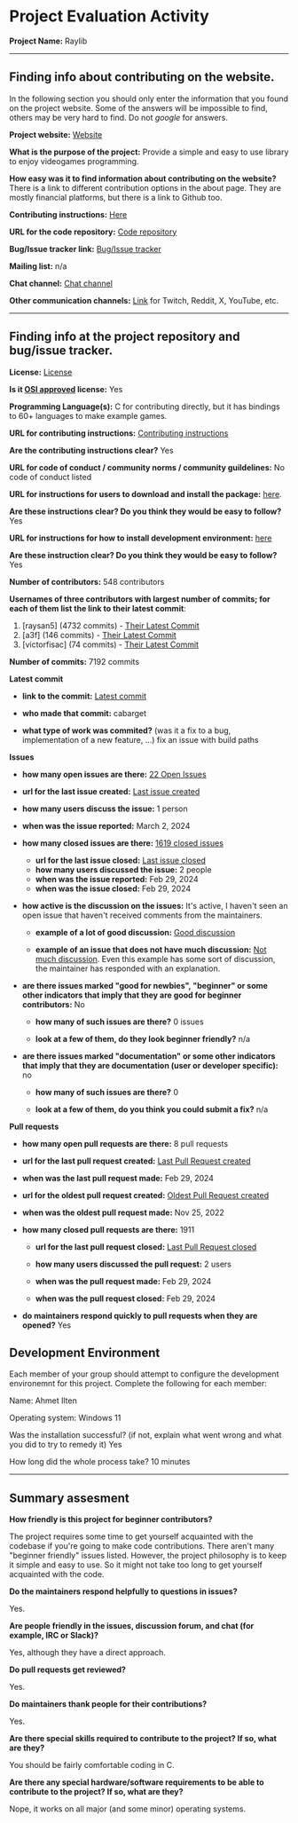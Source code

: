 # Project Evaluation Activity



__Project Name:__  Raylib


---

## Finding info about contributing on the website.

In the following section you should only enter the information that you
found on the project website. Some of the answers will be impossible to find, others
may be very hard to find. Do not _google_ for answers.

__Project website:__ [Website](https://www.raylib.com/)


__What is the purpose of the project:__ Provide a simple and easy to use library to enjoy videogames programming.


__How easy was it to find information about contributing on the website?__ There is a link to different contribution options in the about page. They are mostly financial platforms, but there is a link to Github too.

__Contributing instructions:__ [Here](https://github.com/raysan5/raylib/blob/master/CONTRIBUTING.md) 

__URL for the code repository:__ [Code repository](https://github.com/raysan5/raylib)

__Bug/Issue tracker link:__ [Bug/Issue tracker](https://github.com/raysan5/raylib/issues)

__Mailing list:__ n/a

__Chat channel:__ [Chat channel](https://discord.com/invite/raylib)

__Other communication channels:__ [Link](https://www.raylib.com/#community) for
Twitch, Reddit, X, YouTube, etc. 

---

## Finding info at the project repository and bug/issue tracker.

__License:__ [License](https://github.com/raysan5/raylib/blob/master/LICENSE)

__Is it [OSI approved](https://opensource.org/licenses/alphabetical) license:__ Yes 

__Programming Language(s):__ C for contributing directly, but it has bindings to 60+ languages to make example games.

__URL for contributing instructions:__ [Contributing instructions](https://github.com/raysan5/raylib/blob/master/CONTRIBUTING.md)

__Are the contributing instructions clear?__ Yes


__URL for code of conduct / community norms / community guildelines:__ No code of conduct listed 

__URL for instructions for users to download and install the package:__  [here](https://github.com/raysan5/raylib?tab=readme-ov-file#build-and-installation). 


__Are these instructions clear? Do you think they would be easy to follow?__ Yes


__URL for instructions for how to install development environment:__ [here](https://github.com/raysan5/raylib/wiki/Using-raylib-in-VSCode)

__Are these instruction clear? Do you think they would be easy to follow?__ Yes


__Number of contributors:__ 548 contributors


__Usernames of three contributors with largest number of commits; for
each of them list the link to their latest commit__:

1. [raysan5] (4732 commits) - [Their Latest Commit](https://github.com/raysan5/raylib/commit/fea3395fc141909aeb51cb66326726876144e370)
1. [a3f] (146 commits) - [Their Latest Commit](https://github.com/raysan5/raylib/commit/1841a6bd3b9600484b368b546eef34f7860e4951)
1. [victorfisac] (74 commits) - [Their Latest Commit](https://github.com/raysan5/raylib/commit/5b4197afebe29bdd9795507d440d048bb8cb7c0b)


__Number of commits:__ 7192 commits

__Latest commit__ 

- __link to the commit:__ [Latest commit](https://github.com/raysan5/raylib/commit/25caf14be8d0284aceaa0de28753b3012e71b7bb)

- __who made that commit:__ cabarget

- __what type of work was commited?__ (was it a fix to a bug, implementation of a new feature, ...) fix an issue with build paths


__Issues__

- __how many open issues are there:__ [22 Open Issues](https://github.com/raysan5/raylib/issues)

- __url for the last issue created:__ [Last issue created](https://github.com/raysan5/raylib/issues/3855)

- __how many users discuss the issue:__ 1 person

- __when was the issue reported:__ March 2, 2024
    

- __how many closed issues are there:__ [1619 closed issues](https://github.com/raysan5/raylib/issues?q=is%3Aissue+is%3Aclosed)

    - __url for the last issue closed:__ [Last issue closed](https://github.com/raysan5/raylib/issues/3848)
    - __how many users discussed the issue:__ 2 people
    - __when was the issue reported:__ Feb 29, 2024
    - __when was the issue closed:__ Feb 29, 2024


- __how active is the discussion on the issues:__  It's active, I haven't seen an open issue that haven't received comments from the maintainers.

	- __example of a lot of good discussion:__ [Good discussion](https://github.com/raysan5/raylib/issues/3693)

	- __example of an issue that does not have much discussion:__ [Not much discussion](https://github.com/raysan5/raylib/issues/3800). Even this example has some sort of discussion, the maintainer has responded with an explanation.

- __are there issues marked "good for newbies", "beginner" or some other indicators that imply that they are good for beginner contributors:__ No

	- __how many of such issues are there?__ 0 issues

	- __look at a few of them, do they look beginner friendly?__ n/a


- __are there issues marked "documentation" or some other indicators that imply that they are documentation (user or developer specific):__ no

	- __how many of such issues are there?__ 0

	- __look at a few of them, do you think you could submit a fix?__ n/a



__Pull requests__

- __how many open pull requests are there:__ 8 pull requests

- __url for the last pull request created:__ [Last Pull Request created](https://github.com/raysan5/raylib/pull/3851)

- __when was the last pull request made:__ Feb 29, 2024

- __url for the oldest pull request created:__ [Oldest Pull Request created](https://github.com/raysan5/raylib/pull/2809)

- __when was the oldest pull request made:__  Nov 25, 2022

- __how many closed pull requests are there:__ 1911

    - __url for the last pull request closed:__ [Last Pull Request closed](https://github.com/raysan5/raylib/pull/3853)
    
    - __how many users discussed the pull request:__ 2 users
    
    - __when was the pull request made:__ Feb 29, 2024
    
    - __when was the pull request closed:__ Feb 29, 2024
    

- __do maintainers respond quickly to pull requests when they are opened?__ Yes


## Development Environment 

Each member of your group should attempt to configure the development environemnt 
for this project. Complete the following for each member:

Name: Ahmet Ilten

Operating system: Windows 11

Was the installation successful? (if not, explain what went wrong and 
what you did to try to remedy it) Yes

How long did the whole process take? 10 minutes


---


## Summary assesment
__How friendly is this project for beginner contributors?__

The project requires some time to get yourself acquainted with the codebase if you're going to make code contributions. There aren't many "beginner friendly" issues listed.
However, the project philosophy is to keep it simple and easy to use. So it might not take too long to get yourself acquainted with the code.

__Do the maintainers respond helpfully to questions in issues?__

Yes.

__Are people friendly in the issues, discussion forum, and chat (for example, IRC or Slack)?__

Yes, although they have a direct approach. 


__Do pull requests get reviewed?__

Yes.

__Do maintainers thank people for their contributions?__

Yes.

__Are there special skills required to contribute to the project? If so, what are they?__

You should be fairly comfortable coding in C.

__Are there any special hardware/software requirements to be able to contribute to the project? If so, what are they?__

Nope, it works on all major (and some minor) operating systems.
